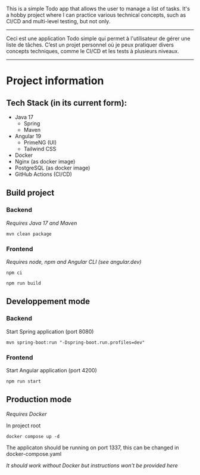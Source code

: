 This is a simple Todo app that allows the user to manage a list of tasks. It's a hobby project where I can practice various technical concepts, such as CI/CD and multi-level testing, but not only.

---

Ceci est une application Todo simple qui permet à l'utilisateur de gérer une liste de tâches. C’est un projet personnel où je peux pratiquer divers concepts techniques, comme le CI/CD et les tests à plusieurs niveaux.

---

# Project information

## Tech Stack (in its current form):
- Java 17
  - Spring
  - Maven
- Angular 19
  - PrimeNG (UI)
  - Tailwind CSS
- Docker
- Nginx (as docker image)
- PostgreSQL (as docker image)
- GitHub Actions (CI/CD)

## Build project

### Backend

*Requires Java 17 and Maven*

`mvn clean package`

### Frontend

*Requires node, npm and Angular CLI (see angular.dev)* 

`npm ci`

`npm run build`

## Developpement mode

### Backend

Start Spring application (port 8080)

`mvn spring-boot:run "-Dspring-boot.run.profiles=dev"`

### Frontend

Start Angular application (port 4200)

`npm run start`

## Production mode

*Requires Docker* 

In project root

`docker compose up -d`

The applicaton should be running on port 1337, this can be changed in docker-compose.yaml

*It should work without Docker but instructions won't be provided here*
